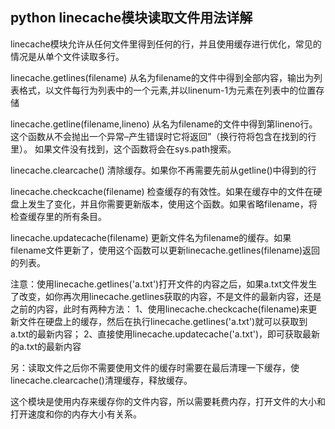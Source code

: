 ## python linecache模块读取文件用法详解

linecache模块允许从任何文件里得到任何的行，并且使用缓存进行优化，常见的情况是从单个文件读取多行。

linecache.getlines(filename)
 从名为filename的文件中得到全部内容，输出为列表格式，以文件每行为列表中的一个元素,并以linenum-1为元素在列表中的位置存储

linecache.getline(filename,lineno)
 从名为filename的文件中得到第lineno行。这个函数从不会抛出一个异常–产生错误时它将返回”（换行符将包含在找到的行里）。
如果文件没有找到，这个函数将会在sys.path搜索。

linecache.clearcache()
清除缓存。如果你不再需要先前从getline()中得到的行

linecache.checkcache(filename)
 检查缓存的有效性。如果在缓存中的文件在硬盘上发生了变化，并且你需要更新版本，使用这个函数。如果省略filename，将检查缓存里的所有条目。

linecache.updatecache(filename)
 更新文件名为filename的缓存。如果filename文件更新了，使用这个函数可以更新linecache.getlines(filename)返回的列表。
 
 
 
 注意：使用linecache.getlines('a.txt')打开文件的内容之后，如果a.txt文件发生了改变，如你再次用linecache.getlines获取的内容，不是文件的最新内容，还是之前的内容，此时有两种方法：
1、使用linecache.checkcache(filename)来更新文件在硬盘上的缓存，然后在执行linecache.getlines('a.txt')就可以获取到a.txt的最新内容；
2、直接使用linecache.updatecache('a.txt')，即可获取最新的a.txt的最新内容

另：读取文件之后你不需要使用文件的缓存时需要在最后清理一下缓存，使linecache.clearcache()清理缓存，释放缓存。

这个模块是使用内存来缓存你的文件内容，所以需要耗费内存，打开文件的大小和打开速度和你的内存大小有关系。